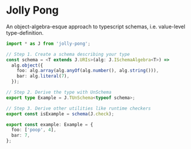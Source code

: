 # Jolly Pong

An object-algebra-esque approach to typescript schemas, i.e. value-level type-definition.

```typescript
import * as J from 'jolly-pong';

// Step 1. Create a schema describing your type
const schema = <T extends J.URIs>(alg: J.ISchemaAlgebra<T>) =>
  alg.object({
    foo: alg.array(alg.anyOf(alg.number(), alg.string())),
    bar: alg.literal(7),
  });

// Step 2. Derive the type with UnSchema
export type Example = J.TUnSchema<typeof schema>;

// Step 3. Derive other utilities like runtime checkers
export const isExample = schema(J.check);

export const example: Example = {
  foo: ['poop', 4],
  bar: 7,
};
```
